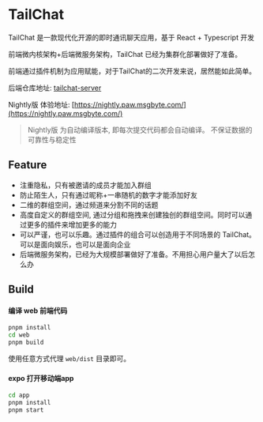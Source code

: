 # TailChat

TailChat 是一款现代化开源的即时通讯聊天应用，基于 React + Typescript 开发

前端微内核架构+后端微服务架构，TailChat 已经为集群化部署做好了准备。

前端通过插件机制为应用赋能，对于TailChat的二次开发来说，居然能如此简单。

后端仓库地址: [tailchat-server](https://github.com/msgbyte/tailchat-server)

Nightly版 体验地址: [https://nightly.paw.msgbyte.com/](https://nightly.paw.msgbyte.com/)

> Nightly版 为自动编译版本, 即每次提交代码都会自动编译。
> 不保证数据的可靠性与稳定性 

## Feature

- 注重隐私，只有被邀请的成员才能加入群组
- 防止陌生人，只有通过昵称+一串随机的数字才能添加好友
- 二维的群组空间，通过频道来分割不同的话题
- 高度自定义的群组空间, 通过分组和拖拽来创建独创的群组空间。同时可以通过更多的插件来增加更多的能力
- 可以严谨，也可以乐趣。通过插件的组合可以创造用于不同场景的 TailChat。可以是面向娱乐，也可以是面向企业
- 后端微服务架构，已经为大规模部署做好了准备。不用担心用户量大了以后怎么办


## Build

#### 编译 web 前端代码

```bash
pnpm install
cd web
pnpm build
```

使用任意方式代理 `web/dist` 目录即可。


#### expo 打开移动端app
```bash
cd app
pnpm install
pnpm start
```
